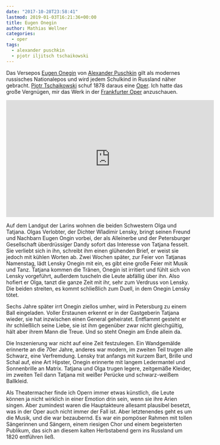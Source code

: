 ```yaml
---
date: "2017-10-28T23:58:41"
lastmod: 2019-01-03T16:21:36+00:00
title: Eugen Onegin
author: Mathias Wellner
categories:
  - oper
tags:
  - alexander puschkin
  - pjotr iljitsch tschaikowski
---
```

Das Versepos [Eugen Onegin](https://de.wikipedia.org/wiki/Eugen_Onegin) von [Alexander Puschkin](https://de.wikipedia.org/wiki/Alexander_Sergejewitsch_Puschkin) gilt als modernes russisches Nationalepos und wird jedem Schulkind in Russland näher gebracht. [Pjotr Tschaikowski](https://de.wikipedia.org/wiki/Pjotr_Iljitsch_Tschaikowski) schuf 1878 daraus eine [Oper](https://de.wikipedia.org/wiki/Eugen_Onegin_(Oper)). Ich hatte das große Vergnügen, mir das Werk in der [Frankfurter Oper](http://www.oper-frankfurt.de/) anzuschauen. 

<!--more-->

<iframe width="560" height="315" src="https://www.youtube.com/embed/Olgn-Sfbv2I?rel=0" frameborder="0" allowfullscreen></iframe>

Auf dem Landgut der Larins wohnen die beiden Schwestern Olga und Tatjana. Olgas Verlobter, der Dichter Wladimir Lensky, bringt seinen Freund und Nachbarn Eugen Ongin vorbei, der als Alleinerbe und der Petersburger Gesellschaft überdrüssiger Dandy sofort das Interesse von Tatjana fesselt. Sie verliebt sich in ihn, schreibt ihm einen glühenden Brief, er weist sie jedoch mit kühlen Worten ab. Zwei Wochen später, zur Feier von Tatjanas Namenstag, lädt Lensky Onegin mit ein, es gibt eine große Feier mit Musik und Tanz. Tatjana kommen die Tränen, Onegin ist irritiert und fühlt sich von Lensky vorgeführt, außerdem tuscheln die Leute abfällig über ihn. Also hofiert er Olga, tanzt die ganze Zeit mit ihr, sehr zum Verdruss von Lensky. Die beiden streiten, es kommt schließlich zum Duell, in dem Onegin Lensky tötet. 

Sechs Jahre später irrt Onegin ziellos umher, wird in Petersburg zu einem Ball eingeladen. Voller Erstaunen erkennt er in der Gastgeberin Tatjana wieder, sie hat inzwischen einen General geheiratet. Entflammt gesteht er ihr schließlich seine Liebe, sie ist ihm gegenüber zwar nicht gleichgültig, hält aber ihrem Mann die Treue. Und so steht Onegin am Ende allein da. 

Die Inszenierung war nicht auf eine Zeit festzulegen. Ein Wandgemälde erinnerte an die 70er Jahre, anderes war modern, im zweiten Teil trugen alle Schwarz, eine Verfremdung. Lensky trat anfangs mit kurzem Bart, Brille und Schal auf, eine Art Hipster, Onegin erinnerte mit langem Ledermantel und Sonnenbrille an Matrix. Tatjana und Olga trugen legere, zeitgemäße Kleider, im zweiten Teil dann Tatjana mit weißer Perücke und schwarz-weißem Ballkleid. 

Als Theatermacher finde ich Opern immer etwas künstlich, die Leute können ja nicht wirklich in einer Emotion drin sein, wenn sie ihre Arien singen. Aber zumindest waren die Hauptakteure allesamt plausibel besetzt, was in der Oper auch nicht immer der Fall ist. Aber letztenendes geht es um die Musik, und die war bezaubernd. Es war ein pompöser Rahmen mit tollen Sängerinnen und Sängern, einem riesigen Chor und einem begeisterten Publikum, das sich an diesem kalten Herbstabend gern ins Russland um 1820 entführen ließ. 